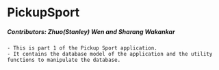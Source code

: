 # PickupSport

##### Contributors: Zhuo(Stanley) Wen and Sharang Wakankar
	
	- This is part 1 of the Pickup Sport application. 
	- It contains the database model of the application and the utility functions to manipulate the database.
